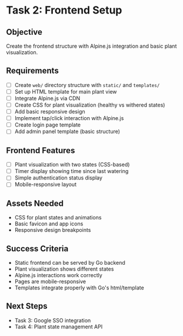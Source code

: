 # Task 2: Frontend Setup

## Objective
Create the frontend structure with Alpine.js integration and basic plant visualization.

## Requirements
- [ ] Create `web/` directory structure with `static/` and `templates/`
- [ ] Set up HTML template for main plant view
- [ ] Integrate Alpine.js via CDN
- [ ] Create CSS for plant visualization (healthy vs withered states)
- [ ] Add basic responsive design
- [ ] Implement tap/click interaction with Alpine.js
- [ ] Create login page template
- [ ] Add admin panel template (basic structure)

## Frontend Features
- [ ] Plant visualization with two states (CSS-based)
- [ ] Timer display showing time since last watering
- [ ] Simple authentication status display
- [ ] Mobile-responsive layout

## Assets Needed
- CSS for plant states and animations
- Basic favicon and app icons
- Responsive design breakpoints

## Success Criteria
- Static frontend can be served by Go backend
- Plant visualization shows different states
- Alpine.js interactions work correctly
- Pages are mobile-responsive
- Templates integrate properly with Go's html/template

## Next Steps
- Task 3: Google SSO integration
- Task 4: Plant state management API
